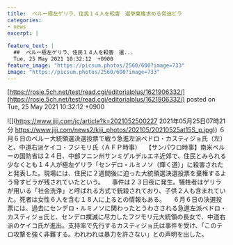 ```yaml
---
title:  ペルー極左ゲリラ、住民１４人を殺害　選挙棄権求める脅迫ビラ  
categories:
- news
excerpt: |
  
feature_text: |
  ##  ペルー極左ゲリラ、住民１４人を殺害　選...
  Tue, 25 May 2021 10:32:12  +0900
feature_image: "https://picsum.photos/2560/600?image=733"
image: "https://picsum.photos/2560/600?image=733"
---
```


[https://rosie.5ch.net/test/read.cgi/editorialplus/1621906332/](https://rosie.5ch.net/test/read.cgi/editorialplus/1621906332/)
posted on Tue, 25 May 2021 10:32:12  +0900

<!--more-->

![](https://www.jiji.com/jc/article?k=2021052500227 2021年05月25日07時21分 [https://www.jiji.com/news2/kiji_photos/202105/20210525at15S_p.jpg)](https://www.jiji.com/news2/kiji_photos/202105/20210525at15S_p.jpg)) ６月６日のペルー大統領選決選投票で戦う急進左派ペドロ・カスティジョ氏（左）と、中道右派ケイコ・フジモリ氏（ＡＦＰ時事） 　【サンパウロ時事】南米ペルーの国防省は２４日、中部フニン州サンミゲルデルエネ近郊で、住民とみられる少なくとも１４人が極左ゲリラ「センデロ・ルミノソ（輝く道）」に殺害されたと発表した。現場には、住民に２週間後に迫った大統領選決選投票を棄権するよう脅すビラが残されていたという。 　事件は２３日夜に発生。犠牲者はゲリラが用いる「社会洗浄」と呼ばれる方式で銃殺されており、子供２人も含まれていた。死者は女性６人を含む１８人に上るとの情報もある。 　６月６日の決選投票には、過去にセンデロ・ルミノソに関わったとうわさされる急進左派ペドロ・カスティジョ氏と、センデロ撲滅に尽力したフジモリ元大統領の長女で、中道右派のケイコ氏が進出。支持率で先行するカスティジョ氏は事件を受け、「このテロ攻撃を強く非難する。われわれは暴力を許さない」との声明を出した。
